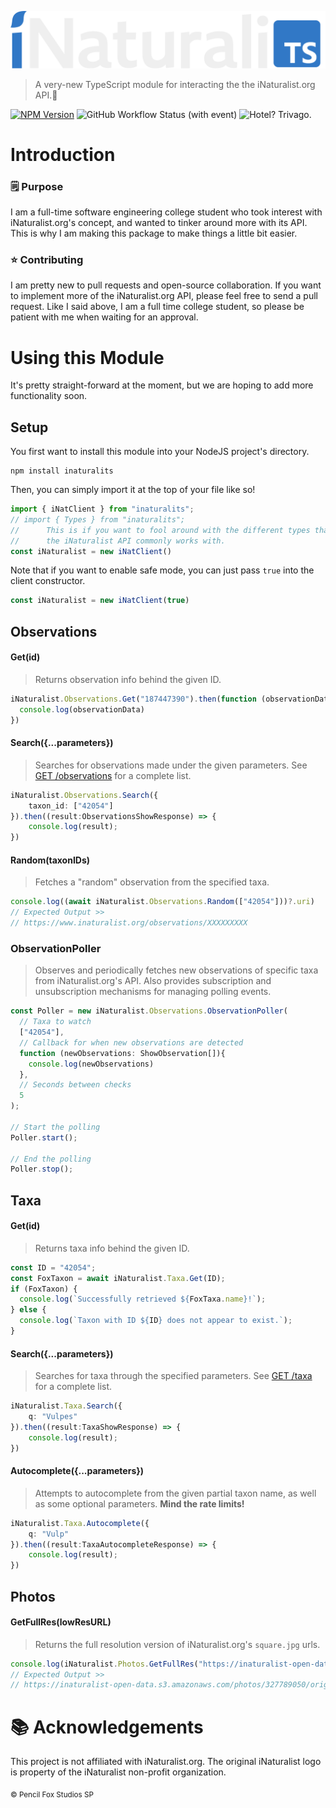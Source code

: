 ![iNaturaliTS](https://github.com/PencilFoxStudios/iNaturaliTS/blob/main/iNaturaliTSLogo.png?raw=true)
> A very-new TypeScript module for interacting the the iNaturalist.org API.🌿

[![NPM Version](https://img.shields.io/npm/v/inaturalits.svg)](https://www.npmjs.com/package/inaturalits)
![GitHub Workflow Status (with event)](https://img.shields.io/github/actions/workflow/status/PencilFoxStudios/inaturaliTS/build.yml)
![Hotel? Trivago.](https://img.shields.io/badge/Hotel%3F-Trivago.-blue)
# Introduction
### 🗒️ Purpose
I am a full-time software engineering college student who took interest with iNaturalist.org's concept, and wanted to tinker around more with its API. This is why I am making this package to make things a little bit easier.

### ⭐ Contributing
I am pretty new to pull requests and open-source collaboration. If you want to implement more of the iNaturalist.org API, please feel free to send a pull request. Like I said above, I am a full time college student, so please be patient with me when waiting for an approval.



# Using this Module
It's pretty straight-forward at the moment, but we are hoping to add more functionality soon.
## Setup
You first want to install this module into your NodeJS project's directory.  
```
npm install inaturalits
```
Then, you can simply import it at the top of your file like so!
```ts
import { iNatClient } from "inaturalits";
// import { Types } from "inaturalits";
//      This is if you want to fool around with the different types that
//      the iNaturalist API commonly works with.
const iNaturalist = new iNatClient()
```
Note that if you want to enable safe mode, you can just pass ``true`` into the client constructor.
```ts
const iNaturalist = new iNatClient(true)
```

## Observations
#### Get(id)
> Returns observation info behind the given ID.
```ts
iNaturalist.Observations.Get("187447390").then(function (observationData:Types.Observations.ShowObservation|null) {
  console.log(observationData)
})
```
#### Search({...parameters})
> Searches for observations made under the given parameters. See [GET /observations](https://api.inaturalist.org/v1/docs/#!/Observations/get_observations) for a complete list.
```ts
iNaturalist.Observations.Search({
    taxon_id: ["42054"]
}).then((result:ObservationsShowResponse) => {
    console.log(result);
})
```
#### Random(taxonIDs)
> Fetches a "random" observation from the specified taxa.
```ts
console.log((await iNaturalist.Observations.Random(["42054"]))?.uri)
// Expected Output >>
// https://www.inaturalist.org/observations/XXXXXXXXX
```
### ObservationPoller
> Observes and periodically fetches new observations of specific taxa from iNaturalist.org's API. Also provides subscription and unsubscription mechanisms for managing polling events.
```ts
const Poller = new iNaturalist.Observations.ObservationPoller(
  // Taxa to watch
  ["42054"], 
  // Callback for when new observations are detected
  function (newObservations: ShowObservation[]){
    console.log(newObservations)
  }, 
  // Seconds between checks
  5 
);

// Start the polling
Poller.start();

// End the polling
Poller.stop();
```
## Taxa
#### Get(id)
> Returns taxa info behind the given ID.
```ts
const ID = "42054";
const FoxTaxon = await iNaturalist.Taxa.Get(ID);
if (FoxTaxon) {
  console.log(`Successfully retrieved ${FoxTaxa.name}!`);
} else {
  console.log(`Taxon with ID ${ID} does not appear to exist.`);
}
```
#### Search({...parameters})
> Searches for taxa through the specified parameters. See [GET /taxa](https://api.inaturalist.org/v1/docs/#!/Taxa/get_taxa) for a complete list.
```ts
iNaturalist.Taxa.Search({
    q: "Vulpes"
}).then((result:TaxaShowResponse) => {
    console.log(result);
})
```
#### Autocomplete({...parameters})
> Attempts to autocomplete from the given partial taxon name, as well as some optional parameters.
   **Mind the rate limits!**
```ts
iNaturalist.Taxa.Autocomplete({
    q: "Vulp"
}).then((result:TaxaAutocompleteResponse) => {
    console.log(result);
})
```
## Photos
#### GetFullRes(lowResURL)
> Returns the full resolution version of iNaturalist.org's ``square.jpg`` urls.
```ts
console.log(iNaturalist.Photos.GetFullRes("https://inaturalist-open-data.s3.amazonaws.com/photos/327789050/square.jpg"))
// Expected Output >>
// https://inaturalist-open-data.s3.amazonaws.com/photos/327789050/original.jpg
```

# 📚 Acknowledgements
This project is not affiliated with iNaturalist.org. The original iNaturalist logo is property of the iNaturalist non-profit organization.

<sub>© Pencil Fox Studios SP</sub>